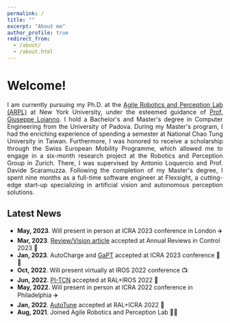```yaml
---
permalink: /
title: ""
excerpt: "About me"
author_profile: true
redirect_from: 
  - /about/
  - /about.html
---
```


<head>
<style>
p.aboutme {
  text-align: justify;
}
div.title {
  text-align: left;
  font-weight: bold;
}
div.description {
  text-align: left;
  opacity: 0.8;
}
@counter-style repeating-emoji {
  system: cyclic;
  symbols: "\1F431" "\1F436" "\1F984"; // unicode code point
  suffix: " ";
}
.repeating-counter-rule {
  list-style-type: repeating-emoji;
}
</style>
</head>

# Welcome!

<p class="aboutme">I am currently pursuing my Ph.D. at the <a href="https://wp.nyu.edu/arpl/">Agile Robotics and Perception Lab (ARPL)</a> at New York University, under the esteemed guidance of <a href="https://engineering.nyu.edu/faculty/giuseppe-loianno">Prof. Giuseppe Loianno</a>. 
I hold a Bachelor's and Master's degree in Computer Engineering from the University of Padova. During my Master's program, I had the enriching experience of spending a semester at National Chao Tung University in Taiwan. Furthermore, I was honored to receive a scholarship through the Swiss European Mobility Programme, which allowed me to engage in a six-month research project at the Robotics and Perception Group in Zurich. There, I was supervised by Antonio Loquercio and Prof. Davide Scaramuzza. 
Following the completion of my Master's degree, I spent nine months as a full-time software engineer at Flexsight, a cutting-edge start-up specializing in artificial vision and autonomous perception solutions.</p>

## Latest News

<p class="aboutme">
<ul style="list-style-type:square">
  <li><b>May, 2023</b>. Will present in person at ICRA 2023 conference in London ✈️</li>
  <li><b>Mar, 2023</b>. <a href="https://www.sciencedirect.com/science/article/pii/S1367578823000135">Review/Vision article</a> accepted at Annual Reviews in Control 2023 🦾</li>
  <li><b>Jan, 2023</b>. AutoCharge and <a href="https://arxiv.org/abs/2303.08181">GaPT</a> accepted at ICRA 2023 conference 🦾🦾</li>
  <li><b>Oct, 2022</b>. Will present virtually at IROS 2022 conference 📺</li>
  <li><b>Jun, 2022</b>. <a href="https://alessandrosaviolo.github.io/PI-TCN/">PI-TCN</a> accepted at RAL+IROS 2022 🦾</li>
  <li><b>May, 2022</b>. Will present in person at ICRA 2022 conference in Philadelphia ✈️</li>
  <li><b>Jan, 2022</b>. <a href="https://alessandrosaviolo.github.io/Autotune/">AutoTune</a> accepted at RAL+ICRA 2022 🦾</li>
  <li><b>Aug, 2021</b>. Joined Agile Robotics and Perception Lab 👨‍🎓</li>
</ul>
</p>
